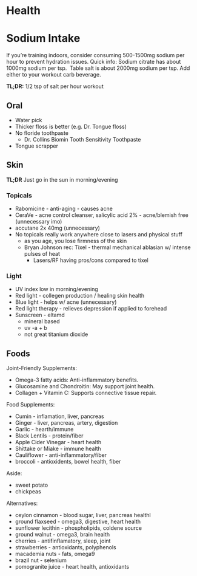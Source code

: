 # Health

# Sodium Intake

If you’re training indoors, consider consuming 500-1500mg sodium per hour to prevent hydration issues. Quick info: Sodium citrate has about 1000mg sodium per tsp.  Table salt is about 2000mg sodium per tsp. Add either to your workout carb beverage.

**TL;DR:** 1/2 tsp of salt per hour workout


## Oral

- Water pick
- Thicker floss is better (e.g. Dr. Tongue floss)
- No floride toothpaste
    -  Dr. Collins Biomin Tooth Sensitivity Toothpaste
- Tongue scrapper


## Skin

**TL;DR** Just go in the sun in morning/evening

### Topicals

- Rabomicine - anti-aging - causes acne
- CeraVe - acne control cleanser, salicylic acid 2% - acne/blemish free (unnecessary imo) 
- accutane 2x 40mg (unnecessary)
- No topicals really work anywhere close to lasers and physical stuff
    - as you age, you lose firmness of the skin 
    - Bryan Johnson rec: Tixel - thermal mechanical ablasian w/ intense pulses of heat
        - Lasers/RF having pros/cons compared to tixel

### Light

- UV index low in morning/evening
- Red light - collegen production / healing skin health
- Blue light - helps w/ acne (unnecessary)
- Red light therapy - relieves depression if applied to forehead
- Sunscreen - eltamd 
    - mineral based
    - uv -a + b
    - not great titanium dioxide


## Foods

Joint-Friendly Supplements:

- Omega-3 fatty acids: Anti-inflammatory benefits.
- Glucosamine and Chondroitin: May support joint health.
- Collagen + Vitamin C: Supports connective tissue repair.

Food Supplements:

- Cumin - inflamation, liver, pancreas
- Ginger - liver, pancreas, artery, digestion
- Garlic - hearth/immune
- Black Lentils - protein/fiber
- Apple Cider Vinegar - heart health
- Shittake or Miake - immune health
- Cauliflower - anti-inflammatory/fiber
- broccoli - antioxidents, bowel health, fiber

Aside: 

- sweet potato
- chickpeas

Alternatives:

- ceylon cinnamon - blood sugar, liver, pancreas healthl
- ground flaxseed - omega3, digestive, heart health
- sunflower lecithin - phospholipids, coldene source
- ground walnut - omega3, brain health 
- cherries - antifinflamatory, sleep, joint
- strawberries - antioxidants, polyphenols
- macademia nuts - fats, omega9
- brazil nut - selenium
- pomogranite juice - heart health, antioxidants



